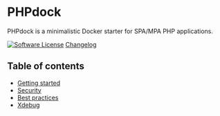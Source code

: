PHPdock
========================

PHPdock is a minimalistic Docker starter for SPA/MPA PHP applications.

[![Software License](https://img.shields.io/badge/license-MIT-brightgreen.svg?style=flat-square)](LICENSE.md)
[Changelog](CHANGELOG.md)

## Table of contents

* [Getting started](Documentation/Getting-started.md)
* [Security](Documentation/Security.md)
* [Best practices](Documentation/Best-practices.md)
* [Xdebug](Documentation/Xdebug.md)
